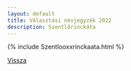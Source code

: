 ```yaml
---
layout: default
title: Választási névjegyzék 2022
description: Szentlőrinckáta
---
```


{% include Szentlooxxrinckaata.html %}

[Vissza](./)